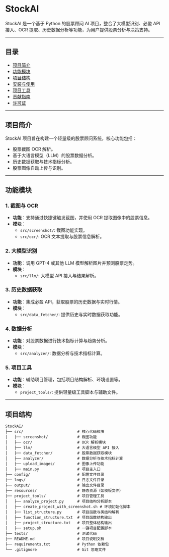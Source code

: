 # **StockAI**

StockAI 是一个基于 Python 的股票顾问 AI 项目，整合了大模型识别、必盈 API 接入、OCR 提取、历史数据分析等功能，为用户提供股票分析与决策支持。

---

## **目录**

- [项目简介](#项目简介)
- [功能模块](#功能模块)
- [项目结构](#项目结构)
- [安装与使用](#安装与使用)
- [项目工具](#项目工具)
- [贡献指南](#贡献指南)
- [许可证](#许可证)

---

## **项目简介**

StockAI 项目旨在构建一个轻量级的股票顾问系统，核心功能包括：
- 股票截图 OCR 解析。
- 基于大语言模型（LLM）的股票数据分析。
- 历史数据获取与技术指标分析。
- 股票图像自动上传与识别。

---

## **功能模块**

### 1. **截图与 OCR**
- **功能**：支持通过快捷键触发截图，并使用 OCR 提取图像中的股票信息。
- **模块**：
  - `src/screenshot/`: 截图功能实现。
  - `src/ocr/`: OCR 文本提取与股票信息解析。

### 2. **大模型识别**
- **功能**：调用 GPT-4 或其他 LLM 模型解析图片并预测股票走势。
- **模块**：
  - `src/llm/`: 大模型 API 接入与结果解析。

### 3. **历史数据获取**
- **功能**：集成必盈 API，获取股票的历史数据与实时行情。
- **模块**：
  - `src/data_fetcher/`: 提供历史与实时数据获取功能。

### 4. **数据分析**
- **功能**：对股票数据进行技术指标计算与趋势分析。
- **模块**：
  - `src/analyzer/`: 数据分析与技术指标计算。

### 5. **项目工具**
- **功能**：辅助项目管理，包括项目结构解析、环境设置等。
- **模块**：
  - `project_tools/`: 提供轻量级工具脚本与辅助文件。

---

## **项目结构**

```plaintext
StockAI/
├── src/                        # 核心代码模块
│   ├── screenshot/             # 截图功能
│   ├── ocr/                    # OCR 解析模块
│   ├── llm/                    # 大语言模型 API 接入
│   ├── data_fetcher/           # 股票数据获取模块
│   ├── analyzer/               # 数据分析与技术指标计算
│   ├── upload_images/          # 图像上传功能
│   ├── main.py                 # 项目主入口
├── config/                     # 配置文件目录
├── logs/                       # 日志文件目录
├── output/                     # 输出文件目录
├── resources/                  # 静态资源（如模板文件）
├── project_tools/              # 项目管理工具
│   ├── analyze_project.py      # 项目结构分析脚本
│   ├── create_project_with_screenshot.sh # 环境初始化脚本
│   ├── list_structure.py       # 项目函数与类结构解析
│   ├── function_structure.txt  # 项目函数结构输出
│   ├── project_structure.txt   # 项目整体结构输出
│   ├── setup.sh                # 一键项目配置脚本
├── tests/                      # 测试代码
├── README.md                   # 项目说明文档
├── requirements.txt            # Python 依赖包
└── .gitignore                  # Git 忽略文件
